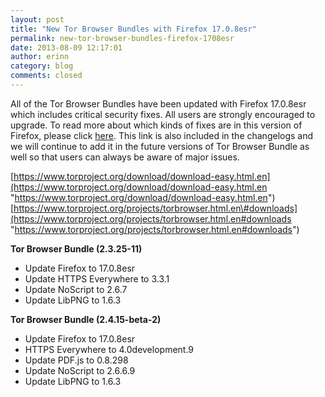 ```yaml
---
layout: post
title: "New Tor Browser Bundles with Firefox 17.0.8esr"
permalink: new-tor-browser-bundles-firefox-1708esr
date: 2013-08-09 12:17:01
author: erinn
category: blog
comments: closed
---
```


All of the Tor Browser Bundles have been updated with Firefox 17.0.8esr which includes critical security fixes. All users are strongly encouraged to upgrade. To read more about which kinds of fixes are in this version of Firefox, please click [here](https://www.mozilla.org/security/known-vulnerabilities/firefoxESR.html#firefox17.0.8). This link is also included in the changelogs and we will continue to add it in the future versions of Tor Browser Bundle as well so that users can always be aware of major issues.

[https://www.torproject.org/download/download-easy.html.en](https://www.torproject.org/download/download-easy.html.en "https://www.torproject.org/download/download-easy.html.en")  
 [https://www.torproject.org/projects/torbrowser.html.en\#downloads](https://www.torproject.org/projects/torbrowser.html.en#downloads "https://www.torproject.org/projects/torbrowser.html.en#downloads")

**Tor Browser Bundle (2.3.25-11)**

-   Update Firefox to 17.0.8esr
-   Update HTTPS Everywhere to 3.3.1
-   Update NoScript to 2.6.7
-   Update LibPNG to 1.6.3

**Tor Browser Bundle (2.4.15-beta-2)**

-   Update Firefox to 17.0.8esr
-   HTTPS Everywhere to 4.0development.9
-   Update PDF.js to 0.8.298
-   Update NoScript to 2.6.6.9
-   Update LibPNG to 1.6.3

